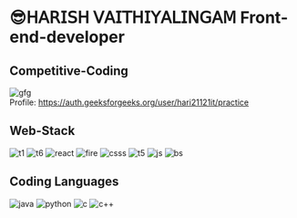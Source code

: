 <h1>😎𝖧𝖠𝖱𝖨𝖲𝖧 𝖵𝖠𝖨𝖳𝖧𝖨𝖸𝖠𝖫𝖨𝖭𝖦𝖠𝖬 Front-end-developer</h1>

<h2>Competitive-Coding</h2>

![gfg](https://github.com/harish02-04/harish02-04/assets/121707427/cf1465d0-00d4-4261-82f1-fd5b1b6f144e)
<br>
Profile: https://auth.geeksforgeeks.org/user/hari21121it/practice

<h2>Web-Stack</h2>

![t1](https://github.com/harish02-04/harish02-04/assets/121707427/69fd7e57-195e-4af7-b3c6-dd64041d0ef2)
![t6](https://github.com/harish02-04/harish02-04/assets/121707427/bac44178-98cf-46ba-bb38-ac8fdfda2400)
![react](https://github.com/harish02-04/harish02-04/assets/121707427/4e816790-b2b9-4cbe-8d7c-ded135bdedef)
![fire](https://github.com/harish02-04/harish02-04/assets/121707427/76c6fa62-fa5f-4d62-90e2-73f65cba71f1)
![csss](https://github.com/harish02-04/harish02-04/assets/121707427/585a2547-dba0-48fc-b478-56c27a5a8ddd)
![t5](https://github.com/harish02-04/harish02-04/assets/121707427/e35dea2d-de45-40f7-a33b-66493a39e9ae)
![js](https://github.com/harish02-04/harish02-04/assets/121707427/48c0d1ee-e6af-44f3-8054-45e23ba01ba9)
![bs](https://github.com/harish02-04/harish02-04/assets/121707427/b6e76aa9-3aad-4988-8f73-0a47886eb88a)

<h2>Coding Languages</h2>

![java](https://github.com/harish02-04/harish02-04/assets/121707427/4c98032e-ebb3-45a5-b9b0-a97bcd534181)
![python](https://github.com/harish02-04/harish02-04/assets/121707427/c975c8a0-f3ce-4bcf-b982-bb6b08574bef)
![c](https://github.com/harish02-04/harish02-04/assets/121707427/3807195b-529b-4041-9139-7b42475ef4eb)
![c++](https://github.com/harish02-04/harish02-04/assets/121707427/e0e57021-2dec-4f31-b561-68a54a570db2)






